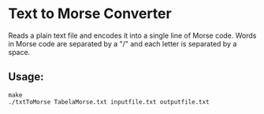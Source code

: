 # Text to Morse Converter
Reads a plain text file and encodes it into a single line of Morse code.
Words in Morse code are separated by a "/" and each letter is separated by a space.

## Usage:
`make`  
`./txtToMorse TabelaMorse.txt inputfile.txt outputfile.txt`
